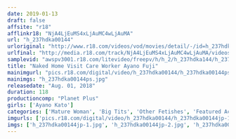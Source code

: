 ```yaml
---
date: 2019-01-13
draft: false
affsite: "r18"
afflinkr18: "NjA4LjEuMS4xLjAuMC4wLjAuMA"
url: "h_237hdka00144"
urloriginal: "http://www.r18.com/videos/vod/movies/detail/-/id=h_237hdka00144"
urlfinal: "http://media.r18.com/track/NjA4LjEuMS4xLjAuMC4wLjAuMA/videos/vod/movies/detail/-/id=h_237hdka00144"
samplevid: "awspv3001.r18.com/litevideo/freepv/h/h_2/h_237hdka144/h_237hdka144_dmb_w.mp4"
title: "Naked Home Visit Care Worker Ayano Fuji"
mainimgurl: "pics.r18.com/digital/video/h_237hdka00144/h_237hdka00144ps.jpg"
mainimgs: "h_237hdka00144ps.jpg"
releasedate: "Aug. 01, 2018"
duration: 118
productioncomp: "Planet Plus"
girls: ['Ayano Kato']
categories: ['Mature Woman', 'Big Tits', 'Other Fetishes', 'Featured Actress', 'Creampie', 'Masturbation', 'Hi-Def']
imgurls: ['pics.r18.com/digital/video/h_237hdka00144/h_237hdka00144jp-1.jpg', 'pics.r18.com/digital/video/h_237hdka00144/h_237hdka00144jp-2.jpg', 'pics.r18.com/digital/video/h_237hdka00144/h_237hdka00144jp-3.jpg', 'pics.r18.com/digital/video/h_237hdka00144/h_237hdka00144jp-4.jpg', 'pics.r18.com/digital/video/h_237hdka00144/h_237hdka00144jp-5.jpg', 'pics.r18.com/digital/video/h_237hdka00144/h_237hdka00144jp-6.jpg', 'pics.r18.com/digital/video/h_237hdka00144/h_237hdka00144jp-7.jpg', 'pics.r18.com/digital/video/h_237hdka00144/h_237hdka00144jp-8.jpg', 'pics.r18.com/digital/video/h_237hdka00144/h_237hdka00144jp-9.jpg', 'pics.r18.com/digital/video/h_237hdka00144/h_237hdka00144jp-10.jpg', 'pics.r18.com/digital/video/h_237hdka00144/h_237hdka00144jp-11.jpg', 'pics.r18.com/digital/video/h_237hdka00144/h_237hdka00144jp-12.jpg', 'pics.r18.com/digital/video/h_237hdka00144/h_237hdka00144jp-13.jpg', 'pics.r18.com/digital/video/h_237hdka00144/h_237hdka00144jp-14.jpg', 'pics.r18.com/digital/video/h_237hdka00144/h_237hdka00144jp-15.jpg', 'pics.r18.com/digital/video/h_237hdka00144/h_237hdka00144jp-16.jpg', 'pics.r18.com/digital/video/h_237hdka00144/h_237hdka00144jp-17.jpg', 'pics.r18.com/digital/video/h_237hdka00144/h_237hdka00144jp-18.jpg', 'pics.r18.com/digital/video/h_237hdka00144/h_237hdka00144jp-19.jpg', 'pics.r18.com/digital/video/h_237hdka00144/h_237hdka00144jp-20.jpg']
imgs: ['h_237hdka00144jp-1.jpg', 'h_237hdka00144jp-2.jpg', 'h_237hdka00144jp-3.jpg', 'h_237hdka00144jp-4.jpg', 'h_237hdka00144jp-5.jpg', 'h_237hdka00144jp-6.jpg', 'h_237hdka00144jp-7.jpg', 'h_237hdka00144jp-8.jpg', 'h_237hdka00144jp-9.jpg', 'h_237hdka00144jp-10.jpg', 'h_237hdka00144jp-11.jpg', 'h_237hdka00144jp-12.jpg', 'h_237hdka00144jp-13.jpg', 'h_237hdka00144jp-14.jpg', 'h_237hdka00144jp-15.jpg', 'h_237hdka00144jp-16.jpg', 'h_237hdka00144jp-17.jpg', 'h_237hdka00144jp-18.jpg', 'h_237hdka00144jp-19.jpg', 'h_237hdka00144jp-20.jpg']
---
```

